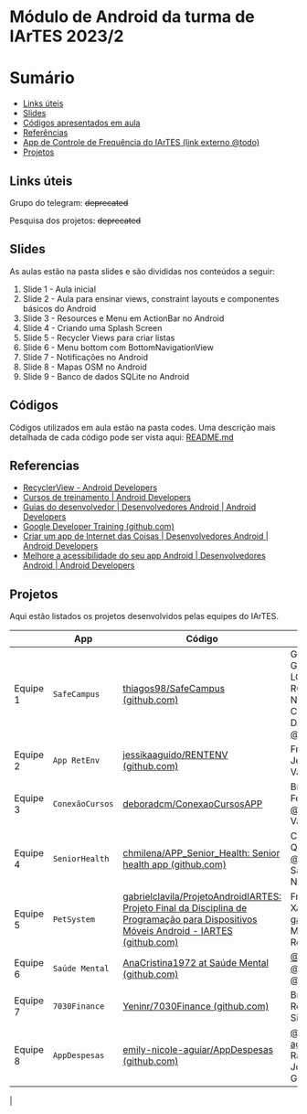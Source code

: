 # Módulo de Android da turma de IArTES 2023/2

# Sumário

- [Links úteis](#Links-úteis)
- [Slides](#Slides)
- [Códigos apresentados em aula](#Códigos)
- [Referências](#Referencias)
- [App de Controle de Frequência do IArTES (link externo @todo)](#)
- [Projetos](#Projetos)

## Links úteis

Grupo do telegram: ~~deprecated~~

Pesquisa dos projetos: ~~deprecated~~

## Slides

As aulas estão na pasta slides e são divididas nos conteúdos a seguir:

1. Slide 1 - Aula inicial
2. Slide 2 - Aula para ensinar views, constraint layouts e componentes básicos do Android
3. Slide 3 - Resources e Menu em ActionBar no Android
4. Slide 4 - Criando uma Splash Screen
5. Slide 5 - Recycler Views para criar listas
6. Slide 6 - Menu bottom com BottomNavigationView
7. Slide 7 - Notificações no Android
8. Slide 8 - Mapas OSM no Android
9. Slide 9 - Banco de dados SQLite no Android

## Códigos

Códigos utilizados em aula estão na pasta codes. Uma descrição mais detalhada de cada código pode ser vista aqui: [README.md](https://github.com/diogosm/android_class_IArTES/blob/main/codes/README.md)

## Referencias

- [RecyclerView - Android Developers](https://developer.android.com/develop/ui/views/layout/recyclerview)
- [Cursos de treinamento | Android Developers](https://developer.android.com/courses?hl=pt-br)
- [Guias do desenvolvedor | Desenvolvedores Android | Android Developers](https://developer.android.com/guide?hl=pt-br)
- [Google Developer Training (github.com)](https://github.com/google-developer-training)
- [Criar um app de Internet das Coisas | Desenvolvedores Android | Android Developers](https://developer.android.com/training/cars/apps/iot?hl=pt-br)
- [Melhore a acessibilidade do seu app Android | Desenvolvedores Android | Android Developers](https://developer.android.com/courses/pathways/make-your-android-app-accessible?hl=pt-br)

## Projetos
Aqui estão listados os projetos desenvolvidos pelas equipes do IArTES.

|                |App|Código|Equipe                         |
|----------------|-------------------------------|-----------------------------|-----------------------------|
|Equipe 1|`SafeCampus`            |[thiagos98/SafeCampus (github.com)](https://github.com/thiagos98/SafeCampus)           |GABRIELE GUIMARÃES LOPES RODRIGUES, NORA NEYSE TORRES DA CUNHA, SUELEN DA SILVA PEREIRA, [@thiagos98](https://github.com/thiagos98) |
|Equipe 2|`App RetEnv`            |[jessikaaguido/RENTENV (github.com)](https://github.com/jessikaaguido/RENTENV)          |Frank Azevedo, Jéssika Águido, Vanessa Marinho |
|Equipe 3|`ConexãoCursos`            |[deboradcm/ConexaoCursosAPP ](https://github.com/deboradcm/ConexaoCursosAPP) |Bruna Mariana Ferreira de Souza, [@deboradcm](https://github.com/deboradcm), Valber Tavares |
|Equipe 4|`SeniorHealth`            |[chmilena/APP_Senior_Health: Senior health app (github.com)](https://github.com/chmilena/APP_Senior_Health) |Charlene Souza de Queiroz, [@chmilena](https://github.com/chmilena), Talita Saraiva Teixeira Nosse |
|Equipe 5|`PetSystem`            |[gabrielclavila/ProjetoAndroidIARTES: Projeto Final da Disciplina de Programação para Dispositivos Móveis Android - IARTES (github.com)](https://github.com/gabrielclavila/ProjetoAndroidIARTES)            |Franklin Roosevelt Xavier Dantas, [gabrielclavila](https://github.com/gabrielclavila), Marcela Alves Rodrigues |
|Equipe 6|`Saúde Mental`            |[AnaCristina1972 at Saúde Mental (github.com)](https://github.com/AnaCristina1972/Pagela) |[@AnaCristina1972](https://github.com/AnaCristina1972), [@icarogama](https://github.com/icarogama), [@priscilafraser](https://github.com/priscilafraser) |
|Equipe 7|`7030Finance`            |[Yeninr/7030Finance (github.com)](https://github.com/Yeninr/7030Finance)            |Bruno Ramos Rodrigues, Silas Silva Filho, [@Yeninr](https://github.com/Yeninr) |
|Equipe 8|`AppDespesas`            |[emily-nicole-aguiar/AppDespesas (github.com)](https://github.com/emily-nicole-aguiar/AppDespesas)            |[@emily-nicole-aguiar](https://github.com/emily-nicole-aguiar/), Hugo Ramos Passos, Jorzélio Alzier Gonçalves |
|
